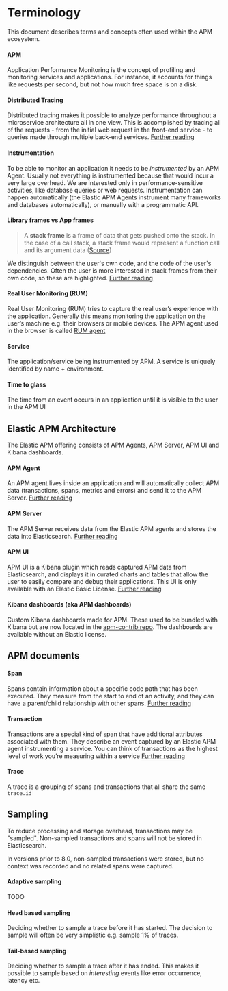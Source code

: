 # Terminology

This document describes terms and concepts often used within the APM ecosystem.

#### APM
Application Performance Monitoring is the concept of profiling and monitoring services and applications. For instance, it accounts for things like requests per second, but not how much free space is on a disk.

#### Distributed Tracing
Distributed tracing makes it possible to analyze performance throughout a microservice architecture all in one view. This is accomplished by tracing all of the requests - from the initial web request in the front-end service - to queries made through multiple back-end services. [Further reading](https://www.elastic.co/guide/en/apm/get-started/current/distributed-tracing.html)

#### Instrumentation
To be able to monitor an application it needs to be _instrumented_ by an APM Agent. 
Usually not everything is instrumented because that would incur a very large overhead. We are interested only in performance-sensitive activities, like database queries or web requests. Instrumentation can happen automatically (the Elastic APM Agents instrument many frameworks and databases automatically), or manually with a programmatic API.

#### Library frames vs App frames

 > A **stack frame** is a frame of data that gets pushed onto the stack. In the case of a call stack, a stack frame would represent a function call and its argument data ([Source](https://stackoverflow.com/a/10057535/434980))

We distinguish between the user's own code, and the code of the user's dependencies. Often the user is more interested in stack frames from their own code, so these are highlighted.
[Further reading](https://www.elastic.co/guide/en/apm/agent/nodejs/main/performance-tuning.html#performance-source-lines)

#### Real User Monitoring (RUM)
Real User Monitoring (RUM) tries to capture the real user’s experience with the application. Generally this means monitoring the application on the user’s machine e.g. their browsers or mobile devices. The APM agent used in the browser is called [RUM agent](https://www.elastic.co/guide/en/apm/agent/rum-js/4.x/intro.html)

#### Service
The application/service being instrumented by APM. A service is uniquely identified by name + environment.

#### Time to glass
The time from an event occurs in an application until it is visible to the user in the APM UI

## Elastic APM Architecture

The Elastic APM offering consists of APM Agents, APM Server, APM UI and Kibana dashboards.

#### APM Agent 
An APM agent lives inside an application and will automatically collect APM data (transactions, spans, metrics and errors) and send it to the APM Server.
[Further reading](https://www.elastic.co/guide/en/apm/get-started/current/components.html#_apm_agents)

#### APM Server
The APM Server receives data from the Elastic APM agents and stores the data into Elasticsearch.
[Further reading](https://www.elastic.co/guide/en/apm/get-started/current/components.html#_apm_server)

#### APM UI
APM UI is a Kibana plugin which reads captured APM data from Elasticsearch, and displays it in curated charts and tables that allow the user to easily compare and debug their applications. This UI is only available with an Elastic Basic License.
[Further reading](https://www.elastic.co/guide/en/kibana/7.3/xpack-apm.html)

#### Kibana dashboards (aka APM dashboards)
Custom Kibana dashboards made for APM. These used to be bundled with Kibana but are now located in the [apm-contrib repo](https://github.com/elastic/apm-contrib/tree/471ef577fe6ae583d49ced4b2047a3763fac7a7b/kibana). The dashboards are available without an Elastic license.

## APM documents

#### Span
Spans contain information about a specific code path that has been executed. They measure from the start to end of an activity, and they can have a parent/child relationship with other spans.
[Further reading](https://www.elastic.co/guide/en/apm/get-started/current/transaction-spans.html)

#### Transaction
Transactions are a special kind of span that have additional attributes associated with them. They describe an event captured by an Elastic APM agent instrumenting a service. You can think of transactions as the highest level of work you’re measuring within a service
[Further reading](https://www.elastic.co/guide/en/apm/get-started/current/transactions.html)

#### Trace
A trace is a grouping of spans and transactions that all share the same `trace.id`

## Sampling

To reduce processing and storage overhead, transactions may be "sampled".
Non-sampled transactions and spans will not be stored in Elasticsearch.

In versions prior to 8.0, non-sampled transactions were stored, but no context was recorded and no related spans were captured.

#### Adaptive sampling
TODO

#### Head based sampling
Deciding whether to sample a trace before it has started. The decision to sample will often be very simplistic e.g. sample 1% of traces.

#### Tail-based sampling
Deciding whether to sample a trace after it has ended. This makes it possible to sample based on _interesting_ events like error occurrence, latency etc.

